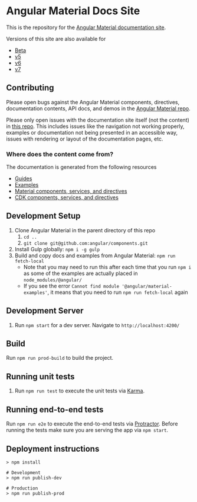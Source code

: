 # Angular Material Docs Site

This is the repository for the [Angular Material documentation site](https://material.angular.io/).

Versions of this site are also available for
- [Beta](https://next.material.angular.io/)
- [v5](https://v5.material.angular.io/)
- [v6](https://v6.material.angular.io/)
- [v7](https://v7.material.angular.io/)

## Contributing
Please open bugs against the Angular Material components, directives, documentation contents, API docs,
and demos in the [Angular Material repo](https://github.com/angular/components/issues).

Please only open issues with the documentation site itself (not the content) in
[this repo](https://github.com/angular/material.angular.io/issues). This includes issues like the navigation
not working properly, examples or documentation not being presented in an accessible way, issues with
rendering or layout of the documentation pages, etc.

### Where does the content come from?
The documentation is generated from the following resources
- [Guides](https://github.com/angular/components/tree/master/guides)
- [Examples](https://github.com/angular/components/tree/master/src/material-examples)
- [Material components, services, and directives](https://github.com/angular/components/tree/master/src/lib)
- [CDK components, services, and directives](https://github.com/angular/components/tree/master/src/cdk)

## Development Setup
1. Clone Angular Material in the parent directory of this repo
    1. `cd ..`
    1. `git clone git@github.com:angular/components.git`
1. Install Gulp globally: `npm i -g gulp`
1. Build and copy docs and examples from Angular Material: `npm run fetch-local`
    - Note that you may need to run this after each time that you run `npm i` as some of the examples are
      actually placed in `node_modules/@angular/`
    - If you see the error `Cannot find module '@angular/material-examples'`,
      it means that you need to run `npm run fetch-local` again

## Development Server
1. Run `npm start` for a dev server. Navigate to `http://localhost:4200/`

## Build
Run `npm run prod-build` to build the project.

## Running unit tests
1. Run `npm run test` to execute the unit tests via [Karma](https://karma-runner.github.io).

## Running end-to-end tests
Run `npm run e2e` to execute the end-to-end tests via [Protractor](http://www.protractortest.org/).
Before running the tests make sure you are serving the app via `npm start`.

## Deployment instructions
```
> npm install

# Development
> npm run publish-dev

# Production
> npm run publish-prod
```
